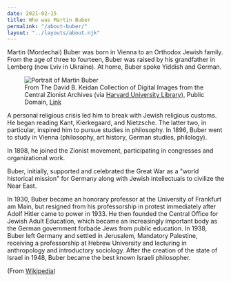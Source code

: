```yaml
---
date: 2021-02-15
title: Who was Martin Buber
permalink: "/about-buber/"
layout: "../layouts/about.njk"
---
```




Martin (Mordechai) Buber was born in Vienna to an Orthodox Jewish family. From the age of three to fourteen, Buber was raised by his grandfather in Lemberg (now Lviv in Ukraine). At home, Buber spoke Yiddish and German.

<!-- markdownlint-disable MD033 -->
<figure>
<img src="/images/martin-buber-portrait.jpg" alt="Portrait of Martin Buber" title="Portrait of Martin Buber">
<figcaption>From The David B. Keidan Collection of Digital Images from the Central Zionist Archives (via <a rel="nofollow" class="external text" href="http://via.lib.harvard.edu:80/via/deliver/deepLinkItem?recordId=olvwork472181&amp;componentId=FHCL:3407055">Harvard University Library</a>), Public Domain, <a href="https://commons.wikimedia.org/w/index.php?curid=11508348">Link</a></figcaption>
</figure>
<!-- markdownlint-enable MD033 -->

A personal religious crisis led him to break with Jewish religious customs. He began reading Kant, Kierkegaard, and Nietzsche. The latter two, in particular, inspired him to pursue studies in philosophy. In 1896, Buber went to study in Vienna (philosophy, art history, German studies, philology).

In 1898, he joined the Zionist movement, participating in congresses and organizational work.

Buber, initially, supported and celebrated the Great War as a "world historical mission" for Germany along with Jewish intellectuals to civilize the Near East.

In 1930, Buber became an honorary professor at the University of Frankfurt am Main, but resigned from his professorship in protest immediately after Adolf Hitler came to power in 1933. He then founded the Central Office for Jewish Adult Education, which became an increasingly important body as the German government forbade Jews from public education. In 1938, Buber left Germany and settled in Jerusalem, Mandatory Palestine, receiving a professorship at Hebrew University and lecturing in anthropology and introductory sociology. After the creation of the state of Israel in 1948, Buber became the best known Israeli philosopher.

(From [Wikipedia](https://en.wikipedia.org/wiki/Martin_Buber))